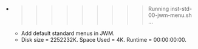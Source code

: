 * >>>>>>>>> Running inst-std-00-jwm-menu.sh ...
  * Add default standard menus in JWM.
  * Disk size = 2252232K. Space Used = 4K. Runtime = 00:00:00:00.
